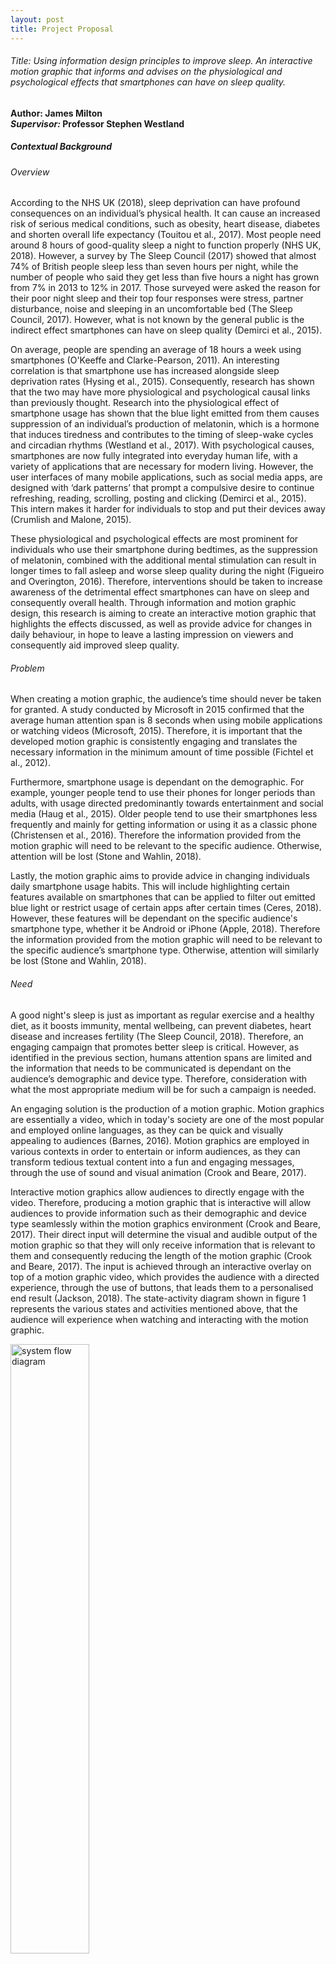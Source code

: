 ```yaml
---
layout: post
title: Project Proposal
---
```


###### Title: Using information design principles to improve sleep. An interactive motion graphic that informs and advises on the physiological and psychological effects that smartphones can have on sleep quality.   
**Author: James Milton**    
***Supervisor:* Professor Stephen Westland**    

##### Contextual Background  

###### Overview

According to the NHS UK (2018), sleep deprivation can have profound consequences on an individual’s physical health. It can cause an increased risk of serious medical conditions, such as obesity, heart disease, diabetes and shorten overall life expectancy (Touitou et al., 2017). Most people need around 8 hours of good-quality sleep a night to function properly (NHS UK, 2018). However, a survey by The Sleep Council (2017) showed that almost 74% of British people sleep less than seven hours per night, while the number of people who said they get less than five hours a night has grown from 7% in 2013 to 12% in 2017. Those surveyed were asked the reason for their poor night sleep and their top four responses were stress, partner disturbance, noise and sleeping in an uncomfortable bed (The Sleep Council, 2017). However, what is not known by the general public is the indirect effect smartphones can have on sleep quality (Demirci et al., 2015). 

On average, people are spending an average of 18 hours a week using smartphones (O'Keeffe and Clarke-Pearson, 2011). An interesting correlation is that smartphone use has increased alongside sleep deprivation rates (Hysing et al., 2015). Consequently, research has shown that the two may have more physiological and psychological causal links than previously thought. Research into the physiological effect of smartphone usage has shown that the blue light emitted from them causes suppression of an individual’s production of melatonin, which is a hormone that induces tiredness and contributes to the timing of sleep-wake cycles and circadian rhythms (Westland et al., 2017). With psychological causes, smartphones are now fully integrated into everyday human life, with a variety of applications that are necessary for modern living. However, the user interfaces of many mobile applications, such as social media apps, are designed with ‘dark patterns’ that prompt a compulsive desire to continue refreshing, reading, scrolling, posting and clicking (Demirci et al., 2015). This intern makes it harder for individuals to stop and put their devices away (Crumlish and Malone, 2015). 

These physiological and psychological effects are most prominent for individuals who use their smartphone during bedtimes, as the suppression of melatonin, combined with the additional mental stimulation can result in longer times to fall asleep and worse sleep quality during the night (Figueiro and Overington, 2016). Therefore, interventions should be taken to increase awareness of the detrimental effect smartphones can have on sleep and consequently overall health. Through information and motion graphic design, this research is aiming to create an interactive motion graphic that highlights the effects discussed, as well as provide advice for changes in daily behaviour, in hope to leave a lasting impression on viewers and consequently aid improved sleep quality.

###### Problem

When creating a motion graphic, the audience’s time should never be taken for granted. A study conducted by Microsoft in 2015 confirmed that the average human attention span is 8 seconds when using mobile applications or watching videos (Microsoft, 2015). Therefore, it is important that the developed motion graphic is consistently engaging and translates the necessary information in the minimum amount of time possible (Fichtel et al., 2012).

Furthermore, smartphone usage is dependant on the demographic. For example, younger people tend to use their phones for longer periods than adults, with usage directed predominantly towards entertainment and social media (Haug et al., 2015). Older people tend to use their smartphones less frequently and mainly for getting information or using it as a classic phone (Christensen et al., 2016). Therefore the information provided from the motion graphic will need to be relevant to the specific audience. Otherwise, attention will be lost (Stone and Wahlin, 2018).

Lastly, the motion graphic aims to provide advice in changing individuals daily smartphone usage habits. This will include highlighting certain features available on smartphones that can be applied to filter out emitted blue light or restrict usage of certain apps after certain times (Ceres, 2018). However, these features will be dependant on the specific audience's smartphone type, whether it be Android or iPhone (Apple, 2018). Therefore the information provided from the motion graphic will need to be relevant to the specific audience’s smartphone type. Otherwise, attention will similarly be lost (Stone and Wahlin, 2018). 

###### Need

A good night's sleep is just as important as regular exercise and a healthy diet, as it boosts immunity, mental wellbeing, can prevent diabetes, heart disease and increases fertility (The Sleep Council, 2018). Therefore, an engaging campaign that promotes better sleep is critical. However, as identified in the previous section, humans attention spans are limited and the information that needs to be communicated is dependant on the audience’s demographic and device type. Therefore, consideration with what the most appropriate medium will be for such a campaign is needed.

An engaging solution is the production of a motion graphic. Motion graphics are essentially a video, which in today's society are one of the most popular and employed online languages, as they can be quick and visually appealing to audiences (Barnes, 2016). Motion graphics are employed in various contexts in order to entertain or inform audiences, as they can transform tedious textual content into a fun and engaging messages, through the use of sound and visual animation (Crook and Beare, 2017).

Interactive motion graphics allow audiences to directly engage with the video. Therefore, producing a motion graphic that is interactive will allow audiences to provide information such as their demographic and device type seamlessly within the motion graphics environment (Crook and Beare, 2017). Their direct input will determine the visual and audible output of the motion graphic so that they will only receive information that is relevant to them and consequently reducing the length of the motion graphic (Crook and Beare, 2017). The input is achieved through an interactive overlay on top of a motion graphic video, which provides the audience with a directed experience, through the use of buttons, that leads them to a personalised end result (Jackson, 2018). The state-activity diagram shown in figure 1 represents the various states and activities mentioned above, that the audience will experience when watching and interacting with the motion graphic.


<img src="{{ site.baseurl }}/images/2019/01/projectproposal/systemflowdiagram.png" alt="system flow diagram" style="width: 50%;"/>

<p align="center">Figure 1: System Flow Diagram for the proposed interactive motion graphic</p>

###### Research conducted

From the author’s research, an interactive motion graphic that highlights and advises on the effect smartphone usage has on sleep, is not yet known to previously exist in the world. However, the phenomenon of the smartphone’s effect on sleep is not new knowledge, as it is recognised by health organisations such as the NHS (NHS UK, 2018). Nevertheless, the way the NHS and other organisations communicate the phenomenon and provide advice is primarily via textual means or through slightly improved static visual infographics. Therefore, the remainder of this section will be evaluating some previous textual and infographic examples that highlight and advise on the effects smartphones have on sleep. After which, good design practices that can be adapted into a motion graphic medium will be identified from the examples.

<img src="{{ site.baseurl }}/images/2019/01/projectproposal/nhssleepwebsite.png" alt="The NHS’ information page on the effects of smartphone usage on sleep" style="width: 50%;"/>

<p align="center">Figure 2: The NHS’ information page on the effects of smartphone usage on sleep (NHS UK, 2016)</p>

<img src="{{ site.baseurl }}/images/2019/01/projectproposal/businessinsidersleepwebsite.png" alt="Business Insider’s information page with a visual infographic demonstrating the effect of smartphone usage on sleep" style="width: 50%;"/>

<p align="center">Figure 3: Business Insider’s information page with a visual infographic demonstrating the effect of smartphone usage on sleep (Business Insider, 2015)</p>

<img src="{{ site.baseurl }}/images/2019/01/projectproposal/speciesinpieces.png" alt="Species in Pieces. An interactive information motion graphic about 30 of the world’s most distinct and endangered species" style="width: 50%;"/>

<p align="center">Figure 4: Species in Pieces. An interactive information motion graphic about 30 of the world’s most distinct and endangered species (James, 2015)</p>

When providing information to an audience, the content should be provided as briefly and as simply as possible (Rendgen et al., 2012). This is supported by an American study, which showed that people prefer more action-directed information rather than long paragraphs about health information (Leroy et al., 2006). The NHS and Business Insider have both released web pages that provide information on the effect smartphones have on sleep, as seen in figures 2 and 3 respectively. However, the NHS’ approach falls foul of Leroy et al’s (2006) practice of keeping information as brief as possible, as it is 1100 words of text-only content. On the contrary, Business Insider has instead used an infographic to communicate most of their information, leaving only 100 words left written. Infographics simplify complicated concepts and are much more effective at communicating information than text, due to the fact that the human brain can process visuals more intuitively and quickly than text (Rendgen et al., 2012).

In today's world, the competition to get the audience’s attention with provocative and eye-catching visuals is extremely competitive. Consequently, static infographics are less likely to be visually stimulating enough to catch the eye of any internet user on their own (Barnes, 2016). Nowadays, a lot of the content found on the internet try to emulate the interactive experience provided by video games, with immersive experiences, interactivity and personalised storytelling (Crook and Beare, 2017). Species in Pieces, as shown in figure 3, is an animated and interactive information piece. It immediately grabs the attention of the audience with stunning motion graphics and vivid colours (Rendgen et al., 2012). Once more, the interactivity allows the audience to directly dictate the pace of the motion graphic by using the arrows on the right side of the display, further preventing the audience to lose attention (Stone and Wahlin, 2018). Further good design features of this piece that should be adopted into the specialist project are the use of only flat colours with lots of white space. This minimalist approach reduces clutter and makes it easier to navigate around, so the viewer is able to focus on each section at a time, without being distracted (White, 2011).

##### The project aims and perceived need

The aim of this project is to develop an interactive motion graphic, aimed at highlighting the issues and consequences that prolonged smartphone usage has on sleep and to provide advice for changes in individual’s mobile usage daily behaviour. A well-designed interactive motion graphic that is quick, engaging and easily shareable could leave a lasting impression on audiences and consequently lead to positive behavioural changes and better sleep quality for many people as a result.

##### Objectives

###### Objective 1

Evaluate existing information sources and relevant research available about the effect of smartphone usage has on sleep. Related objectives are to:
- 1.1. Produce a literature review on the primary specialist project subject areas, which include but are not limited to: user experience design, the effect of light and colour on sleep and motion graphic design. This will also entail researching appropriate research methods and relevant design principles, such as graphic design, typography and digital design.
- 1.2. As an interactive motion graphic that highlights and advises on the effect smartphone usage has on sleep is not yet known to previously exist, evaluate the design principles of existing static infographics about sleep hygiene, as well as relevant existing interactive motion graphics that are based on other topics.
- 1.3. Perform a series of usability tests and refinements, to identify the best content and design solutions that will maximise comprehension and engagement of information and advice for smartphone users.

###### Objective 2
Design an interactive motion graphic with voiceover to make well-sourced information and advice about smartphone usage and sleep more stimulating, engaging and accessible to audiences from a range of demographics and whose first language may not be English. Related objectives are to:
- 2.1. Write a storyboard for the interactive motion graphic and test suitability with potential audiences and iterate until a suitable design solution is reached.
- 2.2. Develop, refine and finalise an interactive motion graphic with and voiceover.

###### Objective 3
Verify the success of the interactive motion graphic through usability testing and Likert scale online questionnaire, in order to establish whether audiences find it engaging and whether it is successful in improving comprehension from sole text or static infographic alternatives. Related objectives are:
- 3.1. Conduct usability testing.
- 3.2. Construct and share an online questionnaire form.
- 3.3. Analyse test findings.
- 3.4. Refine prototype design from test findings.

###### Objective 4
To contribute to knowledge, research and practice in the field of interactive motion graphic design, which is under-researched when compared to other information design fields, such as infographics. Related objectives are:
- 4.1. Collect a set of guidelines for the design of informative interactive motion graphics, that will assist teachers, designers and researchers.
- 4.2. Define theories on the impact of interactive motion graphics within the sleep hygiene arena.
- 4.3. Write the research findings in an internationally peer-reviewed design journal.

##### Methodology
###### Information Collection
**Literature Review**	  
In order to gain a better understanding of the design principles used in other information sources that focus on the effect smartphones have on sleep, a literature review will need to be conducted, in order to determine what design principles and features would be most appropriate for implementation into an interactive motion graphic. A literature review is an example of secondary research and is critical to human centred design (Martin and Hanington, 2012). It should be conducted early on into the project, as it will help establish what research has already been done, what should be repeated and identify what gaps in research that could be approached by this project (Martin and Hanington, 2012). 

**Survey**	  
A survey of existing textual and static infographic information sources on the effects of smartphones on sleep will be carried out. As there are no existing interactive motion graphics pieces on the effects of smartphones on sleep, in order to determine what design features and functions of interactive motion graphics are most preferred by professionals and designers, survey of other relevant interactive motion graphics pieces, such as Species in Pieces as seen in Figure 4 will also be evaluated. The survey would present visual examples of these existing infographic examples and then participants would be asked their preference of design features and layout for such a proposed motion graphic. Surveys are a primary research method for gathering quantitative data fast, without requiring the researcher to be present (Muratovski, 2015). This is a practical benefit for this project as participants may be in various locations across the country.

###### Analysis and Development
**SWOT Analysis**	  
A SWOT analysis, which stands for strength, weakness, opportunities and threat is one of the most regularly used project planning methods, along with PEST analysis, which stands for political, economic, social and technological (Panagiotou, 2003). Using this approach may help discover issues early on, consequently helping to avoid failure at an early stage and to develop upon the production of the motion graphics’ effectiveness.

**Storyboarding**	  
As animation of motion graphics is time-consuming, storyboarding is a fundamental method to plan out the design output and to test the concepts appropriateness (Simon, 2015). Storyboarding also allows for various design choices to be considered at an early stage of the prototype and development process, such as conceptualising the content, graphics and animation (Martin and Hanington, 2012).

###### Evaluation
**Likert Scale Online Questionnaire**	  
To validate the success of the developed prototype, a Likert scale questionnaire will be used to compare the engagement, comprehension and usefulness of the project outputs with existing textual and static infographic alternatives. Sixty-nine per cent of the population worldwide already own a mobile phone (GSMA Intelligence, 2019). Therefore, as the audience or the questionnaire does not need to be region specific. However, as identified in the contextual background, usage of mobile phones is age and gender specific (van Deursen et al., 2015). Therefore, the chosen participants for the online questionnaire will be 18-70 years old mobile phone users, as well as designers or people from the motion graphic and infographic design industry. An advantage of using a Likert scale questionnaire is that they are the most universal method for survey collection and responses can be quickly quantified, efficiently and inexpensively (Martin and Hanington, 2012). Additionally, a Likert scale questionnaire allows participants to respond to a degree of agreement, such as using a 1-10 scale. Therefore, question answering is consequently easier on the respondent and helps prevent bias from leading questions (Laurel, 2003). In terms of distribution, questionnaires have high versatility and can be sent via social media or given in person. For this project, an online platform such as Google Forms will be used for the online questionnaire because of their ease of collecting and analysing quantitative data (Martin and Hanington, 2012).

**Usability Testing**	  
The usability testing will be implemented on the final design to validate the effectiveness of the outcome. It will consist of at least 5 users to evaluate the learnability, efficiency, memorability, errors and satisfaction of the design in person. The qualitative results will then be used to evaluate the design principles used and outline any possible improvements for future development (Nielson, 2012).

##### Feasibility
###### Skills
**Skills I Have**	
- I am experienced in the necessary Adobe programmes that would be needed to create the elements involved in a motion graphic, such as Illustrator for creating graphics and Photoshop for image manipulation.
- My digital skills also extend to software engineering, which will be required to enable the motion graphic to become interactive.
- Capable of conceptualising an idea from a rough sketch into a finalised high-quality output. 
- Have a solid foundation of knowledge on typographic, information, graphic and digital design, which will aid the project. 
- I have strong knowledge of the research methodologies required to analyse and evaluate a design output, such as constructing Likert scale questionnaires.
- I have strong research skills that can aid the review of literature and design principles, in order to help discover findings that may be advantageous to the research project. 
- Capable of turning in-depth research and application of design principles into creative output. 

**Skills Required**	
- I have limited experience with creating motion graphic design outputs and using Adobe After Effects. However, the skills could be obtained through self-directed study and asking specialists within the University’s Design faculty.
- I have limited experience in planning and conducting face to face usability tests with real-life participants. However, the skills could be obtained self-directed study and asking specialists within the University’s Design faculty.
- An improvement on my, planning, time management self-critical skills.

###### Participants
**Participants/users**	  
General smartphones users, male and female and aged above 18 years old will participate. Although many 18-year-olds and under own smartphones, specialist ethics approval is required to involve children in research. Therefore, due to the restricted timescale of this project, time will not be spent applying for specialist ethics approval for children. Participants will be involved in the research and design phases of the project including the questionnaires, surveys, user testing and evaluation at the end of the project. Participants will be recruited from social media and through word of mouth. 

**Experts**	  
The project will be supervised by Professor Stephen Westland, whose expertise in research, colour science, colour imaging, colour design and lighting will ensure the research and design process is efficient and carried out to a high standard.

**Stakeholders**  	  	
Health organisations such as the NHS or online news organisations could benefit from the design outcome as it could be shared across their vast networks to spread awareness of the issue at hand. Additionally, the University of Leeds who will benefit from the research being conducted.

###### Risks
**SWOT Analysis**	
<img src="{{ site.baseurl }}/images/2019/01/projectproposal/swotanalysis.png" alt="swot analysis" style="width: 60%;"/>

**Time Risks**	
- Personal and participant work responsibilities pose a time risk to the project. Nevertheless, this can be alleviated through effective communication with participants and using a Gantt to manage time.
- Extraneous variables from usability testing could also affect the timeline, such as faulty equipment. This risk could be mitigated by providing more time to manage additional research and examine data.
- Considering the lack of experience in motion graphic design, it is difficult to estimate a timeline for constructing the storyboard and developing the visual output. This could result in the project to take longer than anticipated. Providing a comfortable time buffer would help to mitigate this risk.

**Process Risks**	
- Location of participants and experts and the risk of anybody falling ill poses a risk to the project. This can be mitigated by carrying out research that doesn't involve travel, such as surveys. Or conducting research that does require travel, such as usability testing, early on in the project. 
- Producing high-quality motion graphics are time-consuming. To mitigate the risk of time being wasted during the development, storyboarding and surveying will be carried out to make sure a prototype is suitable to continue with development. Also, further research on motion graphic design and discussions with relevant experts will help mitigate this risk.

**Participant Risks**	  	
- Being prepared for participants who may have relevant medical conditions that need to be taken into consideration, such as poor vision.
- As we may be dealing with participants with sleeping conditions such as insomnia, participant distress and discomfort are an ethical risk to consider.  To tackle this risk, participants and the subject matter must be approached in a professional, empathetic and understanding manner. 

##### Design outcomes
The final design outcome will be a well-designed interactive motion graphic which highlights the consequences that prolonged smartphone usage has on sleep quality in an infographic animation form. It will also provide advice for changes in daily behaviour to improve sleep quality, such as highlighting available smartphone features that filter out blue light or restrict usage after a certain time. The final design should be informative, attention-grabbing and memorable. An interactive motion graphic has been chosen to be the output of this project as they can are quick to consume and visually appealing to audiences (Barnes, 2016). Furthermore, the nature of interactive motion graphics means they can be distributed and shared easily. Therefore, if successful, there is the potential for this interactive motion graphic to be shared widely, allowing awareness to be spread to many smartphone users globally.

##### Gantt Chart

<iframe src="https://docs.google.com/spreadsheets/d/e/2PACX-1vSKq72T77adeC5hjJkR_GmRVHRiwjGipPyc4KjKJFh9ZwwKNeXsCl10jwVpjHef75hbfOhBMLIj-gKr/pubhtml?gid=0&amp;single=true&amp;widget=true&amp;headers=false" width="100%" height="600"></iframe>

##### References	

Apple 2018. Use Night Shift on your iPhone, iPad, and iPod touch. *Apple Support*. [Online]. [Accessed 4 December 2018]. Available from: https://support.apple.com/en-gb/HT207570.

Barnes, S. 2016. Studies in the Efficacy of Motion Graphics: The Effects of Complex Animation on the Exposition Offered by Motion Graphics. *Animation*. 11(2),pp.146-168.

Business Insider 2015. *How smartphone light affects your brain and body* [Online]. [Accessed 14 January 2019]. Available from: https://www.businessinsider.com/how-smartphone-light-affects-your-brain-and-body-2015-9.

Ceres, P. 2018. How to Use Apple’s Screen Time Controls on iOS 12. *WIRED*. [Online]. [Accessed 18 January 2019]. Available from: https://www.wired.com/story/how-to-use-screen-time-ios-12/.

Christensen, M., Bettencourt, L., Kaye, L., Moturu, S., Nguyen, K., Olgin, J., Pletcher, M. and Marcus, G. 2016. Direct Measurements of Smartphone Screen-Time: Relationships with Demographics and Sleep. *PLOS ONE*. 11(11),p.e0165331.

Crook, I. and Beare, P. 2017. *Motion Graphics: Principles and Practices from the Ground Up* 1st ed. London: Bloomsbury.

Crumlish, C. and Malone, E. 2015. *Designing social interfaces* 2nd ed. Beijing: O'Reilly.

Demirci, K., Akgönül, M. and Akpinar, A. 2015. Relationship of smartphone use severity with sleep quality, depression, and anxiety in university students. *Journal of Behavioral Addictions*. 4(2),pp.85-92.

Fichtel, S., Finke, T. and Manger, S. 2012. *Informotion: Animated Infographics* 1st ed. Berlin: Gestalten.

Figueiro, M. and Overington, D. 2016. Self-luminous devices and melatonin suppression in adolescents. *Lighting Research & Technology*. 48(8),pp.966-975.

GSMA Intelligence 2019. Definitive data and analysis for the mobile industry. *Gsmaintelligence.com*. [Online]. [Accessed 17 January 2019]. Available from: https://www.gsmaintelligence.com/.

Haug, S., Castro, R., Kwon, M., Filler, A., Kowatsch, T. and Schaub, M. 2015. Smartphone use and smartphone addiction among young people in Switzerland. *Journal of Behavioral Addictions*. 4(4),pp.299-307.

Hysing, M., Pallesen, S., Stormark, K., Jakobsen, R., Lundervold, A. and Sivertsen, B. 2015. Sleep and use of electronic devices in adolescence: results from a large population-based study. *BMJ Open*. 5(1),pp.e006748-e006748.

Jackson, C. 2018. *After Effects for Designers: Graphic and Interactive Design in Motion* 1st ed. New York: Focal Press.

James, B. 2015. In Pieces - 30 Endangered Species. *Species-in-pieces.com*. [Online]. [Accessed 14 January 2019]. Available from: http://species-in-pieces.com/.

Laurel, B. 2003. *Design research* 1st ed. Cambridge, Mass.: MIT Press.

Leroy, G., Eryilmaz, E. and Laroya, B. 2006. Health Information Text Characteristics. *AMIA Annu Symp Proc* . 1(1),pp.479–483.

Martin, B. and Hanington, B. 2012. Universal Methods of Design: *100 Ways to Research Complex Problems, Develop Innovative Ideas, and Design Effective Solutions​* 1st ed. Beverly, MA: Rockport Publishers.

Microsoft 2015. Attention spans [Online]. *Microsoft Canada*. [Accessed 19 December 2018]. Available from: https://www.scribd.com/document/265348695/Microsoft-Attention-Spans-Research-Report.

Muratovski, G. 2015. *Research for designers* 1st ed. New York: Sage Publications.

NHS UK 2016. *Smartphones and tablets 'disrupt children's sleep'* [Online]. [Accessed 14 January 2019]. Available from: https://www.nhs.uk/news/pregnancy-and-child/smartphones-and-tablets-disrupt-childrens-sleep/.

NHS UK 2018. Why lack of sleep is bad for your health. *nhs.uk*. [Online]. [Accessed 13 January 2019]. Available from: https://www.nhs.uk/live-well/sleep-and-tiredness/why-lack-of-sleep-is-bad-for-your-health/.

Nielson, J. 2012. Usability 101: Introduction to Usability. *Nielsen Norman Group*. [Online]. [Accessed 17 January 2019]. Available from: https://www.nngroup.com/articles/usability-101-introduction-to-usability/.

O'Keeffe, G. and Clarke-Pearson, K. 2011. The Impact of Social Media on Children, Adolescents, and Families. *Pediatrics*. 127(4),pp.800-804.

Panagiotou, G. 2003. Bringing SWOT into Focus. *Business Strategy Review*. 14(2),pp.8-10.

Rendgen, S., Wiedemann, J., Ciuccarelli, P., Wurman, R., Rogers, S. and Holmes, N. 2012. *Information graphics* 1st ed. Cologne: Taschen.

Simon, M. 2015. Storyboards: *Motion in Art* 3rd ed. Oxford: Focal.

Sleep.org 2018. Is Your Smartphone Ruining Your Sleep? Sleep.org. *Sleep.org*. [Online]. [Accessed 17 January 2019]. Available from: https://www.sleep.org/articles/is-your-smartphone-ruining-your-sleep/.

Stone, R. and Wahlin, L. 2018. *The Theory and Practice of Motion Design* 1st ed. New York: Routledge.

The Sleep Council 2018. Helping you get a better night's sleep - The Sleep Council. *The Sleep Council*. [Online]. [Accessed 17 January 2019]. Available from: https://sleepcouncil.org.uk/.

The Sleep Council 2017. *The Great British Bedtime Report* [Online]. Skipton: The Sleep Council. [Accessed 13 January 2019]. Available from: https://sleepcouncil.org.uk/wp-content/uploads/2018/04/The-Great-British-Bedtime-Report-2017.pdf.

Touitou, Y., Reinberg, A. and Touitou, D. 2017. Association between light at night, melatonin secretion, sleep deprivation, and the internal clock: Health impacts and mechanisms of circadian disruption. *Life Sciences*. 173(1),pp.94-106.

van Deursen, A., Bolle, C., Hegner, S. and Kommers, P. 2015. Modelling habitual and addictive smartphone behavior: The role of smartphone usage types, emotional intelligence, social stress, self-regulation, age, and gender. *Computers in Human Behavior*. 45(1),pp.411-420.

Westland, S., Pan, Q. and Lee, S. 2017. A review of the effects of colour and light on non-image function in humans. *Coloration Technology*. 133(5),pp.349-361.

White, A. 2011. *The Elements of Graphic Design* 2nd ed. New York, NY: Allworth Press.
